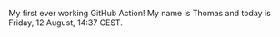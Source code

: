 My first ever working GitHub Action!
My name is Thomas and today is Friday, 12 August, 14:37 CEST. 

